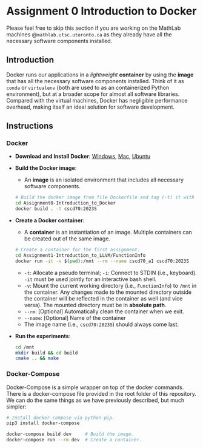 # Assignment 0 Introduction to Docker

Please feel free to skip this section if you are working on the MathLab machines
@`mathlab.utsc.utoronto.ca` as they already have all the necessary software
components installed.

## Introduction

Docker runs our applications in a *lightweight* **container** by using the
**image** that has all the necessary software components installed. Think of it
as `conda` or `virtualenv` (both are used to as an containerized Python
environment), but at a broader scope for almost all software libraries. Compared
with the virtual machines, Docker has negligible performance overhead, making
itself an ideal solution for software development.

## Instructions

### Docker

- **Download and Install Docker**:
  [Windows](https://hub.docker.com/editions/community/docker-ce-desktop-windows),
  [Mac](https://hub.docker.com/editions/community/docker-ce-desktop-mac),
  [Ubuntu](https://docs.docker.com/install/linux/docker-ce/ubuntu/)
- **Build the Docker image**:
  - An **image** is an isolated environment that includes all necessary software
    components.
  ```Bash
  # Build the docker image from file Dockerfile and tag (-t) it with name `cscd70:2023S`.
  cd Assignment0-Introduction_to_Docker
  docker build . -t cscd70:2023S
  ```
- **Create a Docker container**:
  - A **container** is an instantiation of an image. Multiple containers can be
    created out of the same image.
  ```Bash
  # Create a container for the first assignment.
  cd Assignment1-Introduction_to_LLVM/FunctionInfo
  docker run -it -v $(pwd):/mnt --rm --name cscd70_a1 cscd70:2023S
  ```
  - `-t`: Allocate a pseudo terminal; `-i`: Connect to STDIN (i.e., keyboard).
    `-it` must be used jointly for an interactive bash shell.
  - `-v`: Mount the current working directory (i.e., `FunctionInfo`) to `/mnt`
    in the container. Any changes made to the mounted directory outside the
    container will be reflected in the container as well (and vice versa). The
    mounted directory must be in **absolute path**.
  - `--rm`: \[Optional\] Automatically clean the container when we exit.
  - `--name`: \[Optional\] Name of the container
  - The image name (i.e., `cscd70:2023S`) should always come last.

- **Run the experiments**:
  ```Bash
  cd /mnt
  mkdir build && cd build
  cmake .. && make
  ```

### Docker-Compose
 
Docker-Compose is a simple wrapper on top of the docker commands. There is a
docker-compose file provided in the root folder of this repository. We can do
the same things as we have previously described, but much simpler:

```Bash
# Install docker-compose via python-pip.
pip3 install docker-compose

docker-compose build dev     # Build the image.
docker-compose run --rm dev  # Create a container.
```
